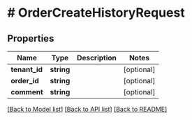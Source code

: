 # # OrderCreateHistoryRequest


## Properties


Name | Type | Description | Notes
------------ | ------------- | ------------- | -------------
**tenant_id**| **string** |   | [optional]
**order_id**| **string** |   | [optional]
**comment**| **string** |   | [optional]


[[Back to Model list]](../../README.md#models) [[Back to API list]](../../README.md#endpoints) [[Back to README]](../../README.md)
